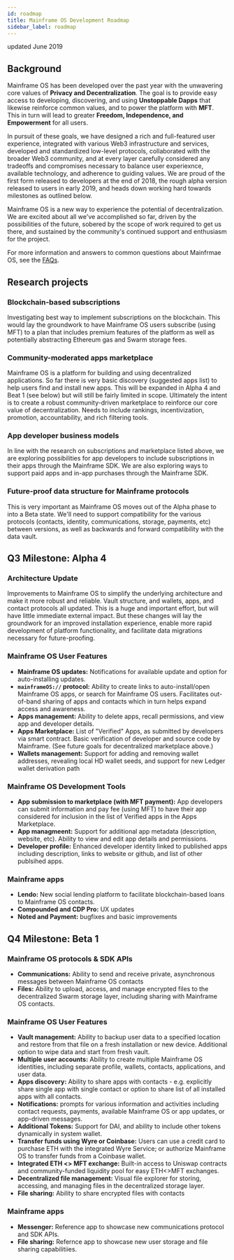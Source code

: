 ```yaml
---
id: roadmap
title: Mainframe OS Development Roadmap
sidebar_label: roadmap
---
```


updated June 2019

## Background
Mainframe OS has been developed over the past year with the unwavering core values of **Privacy and Decentralization**.
The goal is to provide easy access to developing, discovering, and using **Unstoppable Dapps** that likewise reinforce common values,
and to power the platform with **MFT**. This in turn will lead to greater **Freedom, Independence, and Empowerment** for all users.

In pursuit of these goals, we have designed a rich and full-featured user experience,
integrated with various Web3 infrastructure and services, developed and standardized low-level protocols,
collaborated with the broader Web3 community, and at every layer carefully considered any tradeoffs and
compromises necessary to balance user experiexnce, available technology, and adherence to guiding values.
We are proud of the first form released to developers at the end of 2018, the rough alpha version released to users
in early 2019, and heads down working hard towards milestones as outlined below.

Mainframe OS is a new way to experience the potential of decentralization.
We are excited about all we've accomplished so far,
driven by the possibilities of the future,
sobered by the scope of work required to get us there,
and sustained by the community's continued support and enthusiasm for the project.

For more information and answers to common questions about Mainfrmae OS, see the [FAQs](https://docs.mainframeos.com/docs/faq).


## Research projects

### Blockchain-based subscriptions
Investigating best way to implement subscriptions on the blockchain.
This would lay the groundwork to have Mainframe OS users subscribe (using MFT)
to a plan that includes premium features of the platform as well as potentially
abstracting Ethereum gas and Swarm storage fees.

### Community-moderated apps marketplace
Mainframe OS is a platform for building and using decentralized applications. So far there
is very basic discovery (suggested apps list) to help users find and install new apps.
This will be expanded in Alpha 4 and Beat 1 (see below) but will still be fairly limited in scope.
Ultimately the intent is to create a robust community-driven marketplace to reinforce our
core value of decentralization. Needs to include rankings, incentivization, promotion, accountability,
and rich filtering tools.

### App developer business models
In line with the research on subscriptions and marketplace listed above, we are exploring
possibilities for app developers to include subscriptions in their apps through the Mainframe SDK.
We are also exploring ways to support paid apps and in-app purchases through the Mainframe SDK.

### Future-proof data structure for Mainframe protocols
This is very important as Mainframe OS moves out of the Alpha phase to into a Beta state.
We'll need to support compatibility for the various protocols (contacts, identity, communications,
storage, payments, etc) between versions, as well as backwards and forward compatibility
with the data vault.

## Q3 Milestone: Alpha 4

### Architecture Update
Improvements to Mainframe OS to simplify the underlying architecture and make it more robust and reliable.
Vault structure, and wallets, apps, and contact protocols all updated. This is a huge and important effort,
but will have little immediate external impact. But these changes will lay the groundwork for an
improved installation experience, enable more rapid development of platform functionality,
and facilitate data migrations necessary for future-proofing.

### Mainframe OS User Features

- **Mainframe OS updates:** Notifications for available update and option for auto-installing updates.
- **`mainframeOS://` protocol:** Ability to create links to auto-install/open
Mainframe OS apps, or search for Mainframe OS users. Facilitates out-of-band sharing of apps and contacts which
in turn helps expand access and awareness.
- **Apps management:** Ability to delete apps, recall permissions, and view app and developer details.
- **Apps Marketplace:** List of "Verified" Apps, as submitted by developers via smart contract. Basic verification of
developer and source code by Mainframe. (See future goals for decentralized marketplace above.)
- **Wallets management:** Support for adding and removing wallet addresses, revealing local HD wallet seeds,
and support for new Ledger wallet derivation path

### Mainframe OS Development Tools

- **App submission to marketplace (with MFT payment):** App developers can submit information and pay fee (using MFT)
to have their app considered for inclusion in the list of Verified apps in the Apps Marketplace.
- **App managmeent:** Support for additional app metadata (description, website, etc). Ability to
view and edit app details and permissions.
- **Developer profile:** Enhanced developer identity linked to published apps including description, links to website or github,
and list of other publsihed apps.

### Mainframe apps

- **Lendo:** New social lending platform to facilitate blockchain-based loans to Mainframe OS contacts.
- **Compounded and CDP Pro:** UX updates
- **Noted and Payment:** bugfixes and basic improvements


## Q4 Milestone: Beta 1

### Mainframe OS protocols & SDK APIs

- **Communications:** Ability to send and receive private, asynchronous messages between Mainframe OS contacts
- **Files:** Ability to upload, access, and manage encrypted files to the decentralized Swarm storage layer,
including sharing with Mainframe OS contacts.

### Mainframe OS User Features

- **Vault management:** Ability to backup user data to a specified location and restore from
that file on a fresh installation or new device. Additional option to wipe data and start from fresh vault.
- **Multiple user accounts:** Ability to create multiple Mainframe OS identities, including
separate profile, wallets, contacts, applications, and user data.
- **Apps discovery:** Ability to share apps with contacts - e.g. explicitly share single app
with single contact or option to share list of all installed apps with all contacts.
- **Notifications:** prompts for various information and activities including contact requests, payments,
available Mainframe OS or app updates, or app-driven messages.
- **Additional Tokens:** Support for DAI, and ability to include other tokens dynamically in system wallet.
- **Transfer funds using Wyre or Coinbase:** Users can use a credit card to purchase ETH with the integrated Wyre Service;
or authorize Mainframe OS to transfer funds from a Coinbase wallet.
- **Integrated ETH <> MFT exchange:** Built-in access to Uniswap contracts and community-funded liquidity pool for easy ETH<>MFT exchanges.
- **Decentralized file management:** Visual file explorer for storing, accessing, and managing files in the decentralized storage layer.
- **File sharing:** Ability to share encrypted files with contacts

### Mainframe apps

- **Messenger:** Reference app to showcase new communications protocol and SDK APIs.
- **File sharing:** Refernce app to showcase new user storage and file sharing capabilitiies.

